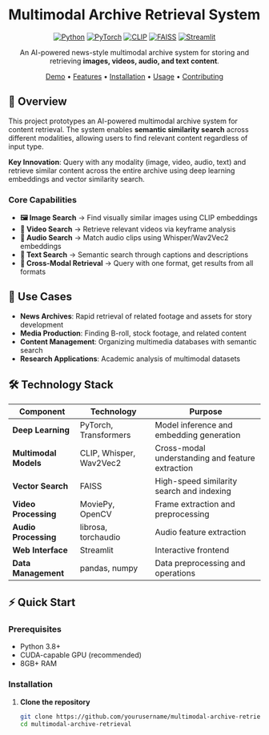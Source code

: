 # Multimodal Archive Retrieval System

<div align="center">

[![Python](https://img.shields.io/badge/Python-3.8+-blue.svg)](https://www.python.org/)
[![PyTorch](https://img.shields.io/badge/PyTorch-Latest-red.svg)](https://pytorch.org/)
[![CLIP](https://img.shields.io/badge/Model-CLIP-green.svg)](https://github.com/openai/CLIP)
[![FAISS](https://img.shields.io/badge/Search-FAISS-orange.svg)](https://github.com/facebookresearch/faiss)
[![Streamlit](https://img.shields.io/badge/UI-Streamlit-ff4b4b.svg)](https://streamlit.io/)

An AI-powered news-style multimodal archive system for storing and retrieving **images, videos, audio, and text content**.

[Demo](#-demo) • [Features](#-features) • [Installation](#-installation) • [Usage](#-usage) • [Contributing](#-contributing)

</div>

## 🚀 Overview

This project prototypes an AI-powered multimodal archive system  for content retrieval. The system enables **semantic similarity search** across different modalities, allowing users to find relevant content regardless of input type.

**Key Innovation**: Query with any modality (image, video, audio, text) and retrieve similar content across the entire archive using deep learning embeddings and vector similarity search.

### Core Capabilities

- **🖼️ Image Search** → Find visually similar images using CLIP embeddings  
- **🎥 Video Search** → Retrieve relevant videos via keyframe analysis  
- **🎵 Audio Search** → Match audio clips using Whisper/Wav2Vec2 embeddings  
- **📝 Text Search** → Semantic search through captions and descriptions  
- **🔄 Cross-Modal Retrieval** → Query with one format, get results from all formats  

## 🎯 Use Cases

- **News Archives**: Rapid retrieval of related footage and assets for story development  
- **Media Production**: Finding B-roll, stock footage, and related content  
- **Content Management**: Organizing multimedia databases with semantic search  
- **Research Applications**: Academic analysis of multimodal datasets  



## 🛠️ Technology Stack

| Component | Technology | Purpose |
|-----------|------------|---------|
| **Deep Learning** | PyTorch, Transformers | Model inference and embedding generation |
| **Multimodal Models** | CLIP, Whisper, Wav2Vec2 | Cross-modal understanding and feature extraction |
| **Vector Search** | FAISS | High-speed similarity search and indexing |
| **Video Processing** | MoviePy, OpenCV | Frame extraction and preprocessing |
| **Audio Processing** | librosa, torchaudio | Audio feature extraction |
| **Web Interface** | Streamlit | Interactive frontend |
| **Data Management** | pandas, numpy | Data preprocessing and operations |

## ⚡ Quick Start

### Prerequisites

- Python 3.8+  
- CUDA-capable GPU (recommended)  
- 8GB+ RAM  

### Installation

1. **Clone the repository**
   ```bash
   git clone https://github.com/yourusername/multimodal-archive-retrieval.git
   cd multimodal-archive-retrieval
